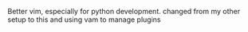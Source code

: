 Better vim, especially for python development.
changed from my other setup to this and using vam to manage plugins

